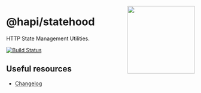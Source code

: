 <a href="http://hapijs.com"><img src="https://raw.githubusercontent.com/hapijs/assets/master/images/family.png" width="180px" align="right" /></a>

# @hapi/statehood

HTTP State Management Utilities.

[![Build Status](https://secure.travis-ci.org/hapijs/statehood.png)](http://travis-ci.org/hapijs/statehood)


## Useful resources
- [Changelog](https://hapi.dev/family/statehood/changelog/)
